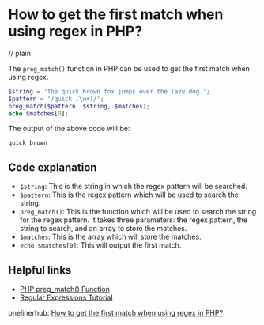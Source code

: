 # How to get the first match when using regex in PHP?
// plain

The `preg_match()` function in PHP can be used to get the first match when using regex.

```php
$string = 'The quick brown fox jumps over the lazy dog.';
$pattern = '/quick (\w+)/';
preg_match($pattern, $string, $matches);
echo $matches[0];
```

The output of the above code will be:
```
quick brown
```

## Code explanation


- `$string`: This is the string in which the regex pattern will be searched.
- `$pattern`: This is the regex pattern which will be used to search the string.
- `preg_match()`: This is the function which will be used to search the string for the regex pattern. It takes three parameters: the regex pattern, the string to search, and an array to store the matches.
- `$matches`: This is the array which will store the matches.
- `echo $matches[0]`: This will output the first match.

## Helpful links

- [PHP preg_match() Function](https://www.w3schools.com/php/func_preg_match.asp)
- [Regular Expressions Tutorial](https://www.regular-expressions.info/tutorial.html)

onelinerhub: [How to get the first match when using regex in PHP?](https://onelinerhub.com/php-regex/how-to-get-the-first-match-when-using-regex-in-php)